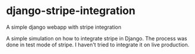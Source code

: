 # django-stripe-integration
A simple django webapp with stripe integration

A simple simulation on how to integrate stripe in Django. The process was done in test mode of stripe. 
I haven't tried to integrate it on live production.
